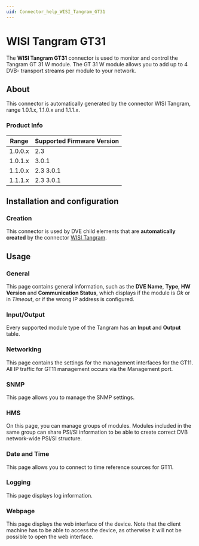 ```yaml
---
uid: Connector_help_WISI_Tangram_GT31
---
```


# WISI Tangram GT31

The **WISI Tangram GT31** connector is used to monitor and control the Tangram GT 31 W module. The GT 31 W module allows you to add up to 4 DVB- transport streams per module to your network.

## About

This connector is automatically generated by the connector WISI Tangram, range 1.0.1.x, 1.1.0.x and 1.1.1.x.

### Product Info

| Range | Supported Firmware Version |
|------------------|-----------------------------|
| 1.0.0.x          | 2.3                         |
| 1.0.1.x          | 3.0.1                       |
| 1.1.0.x          | 2.3 3.0.1                   |
| 1.1.1.x          | 2.3 3.0.1                   |

## Installation and configuration

### Creation

This connector is used by DVE child elements that are **automatically created** by the connector [WISI Tangram](xref:Connector_help_WISI_Tangram).

## Usage

### General

This page contains general information, such as the **DVE Name**, **Type**, **HW Version** and **Communication Status**, which displays if the module is *Ok* or in *Timeout*, or if the wrong IP address is configured.

### Input/Output

Every supported module type of the Tangram has an **Input** and **Output** table.

### Networking

This page contains the settings for the management interfaces for the GT11. All IP traffic for GT11 management occurs via the Management port.

### SNMP

This page allows you to manage the SNMP settings.

### HMS

On this page, you can manage groups of modules. Modules included in the same group can share PSI/SI information to be able to create correct DVB network-wide PSI/SI structure.

### Date and Time

This page allows you to connect to time reference sources for GT11.

### Logging

This page displays log information.

### Webpage

This page displays the web interface of the device. Note that the client machine has to be able to access the device, as otherwise it will not be possible to open the web interface.
